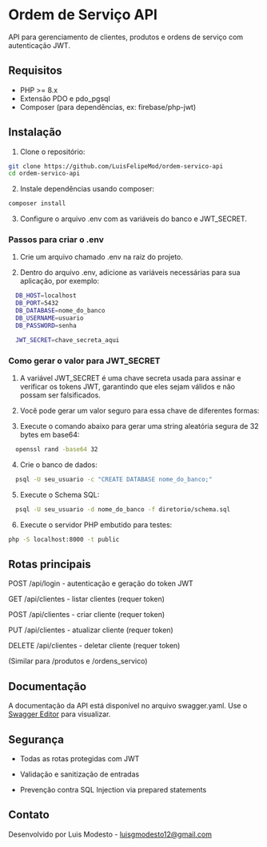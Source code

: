 # Ordem de Serviço API

API para gerenciamento de clientes, produtos e ordens de serviço com autenticação JWT.

## Requisitos

- PHP >= 8.x
- Extensão PDO e pdo_pgsql
- Composer (para dependências, ex: firebase/php-jwt)

## Instalação

1. Clone o repositório:

```bash
git clone https://github.com/LuisFelipeMod/ordem-servico-api
cd ordem-servico-api
```

2. Instale dependências usando composer:

```bash
composer install
```

3. Configure o arquivo .env com as variáveis do banco e JWT_SECRET.

### Passos para criar o .env

1. Crie um arquivo chamado .env na raiz do projeto.

2. Dentro do arquivo .env, adicione as variáveis necessárias para sua aplicação, por exemplo:

```bash
  DB_HOST=localhost
  DB_PORT=5432
  DB_DATABASE=nome_do_banco
  DB_USERNAME=usuario
  DB_PASSWORD=senha

  JWT_SECRET=chave_secreta_aqui
```

### Como gerar o valor para JWT_SECRET

1. A variável JWT_SECRET é uma chave secreta usada para assinar e verificar os tokens JWT, garantindo que eles sejam válidos e não possam ser falsificados.

2. Você pode gerar um valor seguro para essa chave de diferentes formas:

3. Execute o comando abaixo para gerar uma string aleatória segura de 32 bytes em base64:

```bash
  openssl rand -base64 32
```

4. Crie o banco de dados:

```bash
  psql -U seu_usuario -c "CREATE DATABASE nome_do_banco;"
```

5. Execute o Schema SQL:

```bash
  psql -U seu_usuario -d nome_do_banco -f diretorio/schema.sql
```

6. Execute o servidor PHP embutido para testes:

```bash
php -S localhost:8000 -t public
```

## Rotas principais

POST /api/login - autenticação e geração do token JWT

GET /api/clientes - listar clientes (requer token)

POST /api/clientes - criar cliente (requer token)

PUT /api/clientes - atualizar cliente (requer token)

DELETE /api/clientes - deletar cliente (requer token)

(Similar para /produtos e /ordens_servico)

## Documentação

A documentação da API está disponível no arquivo swagger.yaml. Use o [Swagger Editor](https://editor.swagger.io/) para visualizar.

## Segurança

- Todas as rotas protegidas com JWT

- Validação e sanitização de entradas

- Prevenção contra SQL Injection via prepared statements

## Contato

Desenvolvido por Luis Modesto - luisgmodesto12@gmail.com
